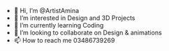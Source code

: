 - 👋 Hi, I’m @ArtistAmina
- 👀 I’m interested in Design and 3D Projects
- 🌱 I’m currently learning Coding
- 💞️ I’m looking to collaborate on Design & animations
- 📫 How to reach me 03486739269

<!---
ArtistAmina/ArtistAmina is a ✨ special ✨ repository because its `README.md` (this file) appears on your GitHub profile.
You can click the Preview link to take a look at your changes.
--->
